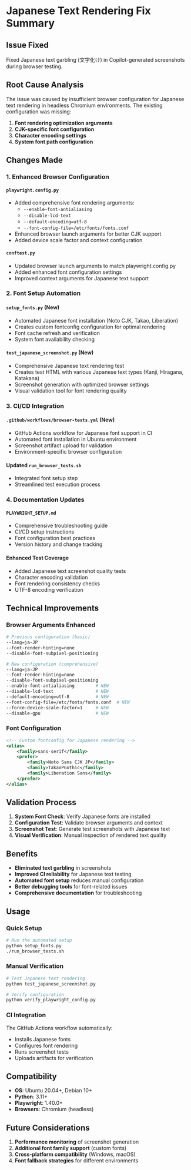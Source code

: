 # Japanese Text Rendering Fix Summary

## Issue Fixed
Fixed Japanese text garbling (文字化け) in Copilot-generated screenshots during browser testing.

## Root Cause Analysis
The issue was caused by insufficient browser configuration for Japanese text rendering in headless Chromium environments. The existing configuration was missing:

1. **Font rendering optimization arguments**
2. **CJK-specific font configuration**
3. **Character encoding settings**
4. **System font path configuration**

## Changes Made

### 1. Enhanced Browser Configuration

#### `playwright.config.py`
- Added comprehensive font rendering arguments:
  - `--enable-font-antialiasing`
  - `--disable-lcd-text`
  - `--default-encoding=utf-8`
  - `--font-config-file=/etc/fonts/fonts.conf`
- Enhanced browser launch arguments for better CJK support
- Added device scale factor and context configuration

#### `conftest.py`
- Updated browser launch arguments to match playwright.config.py
- Added enhanced font configuration settings
- Improved context arguments for Japanese text support

### 2. Font Setup Automation

#### `setup_fonts.py` (New)
- Automated Japanese font installation (Noto CJK, Takao, Liberation)
- Creates custom fontconfig configuration for optimal rendering
- Font cache refresh and verification
- System font availability checking

#### `test_japanese_screenshot.py` (New)
- Comprehensive Japanese text rendering test
- Creates test HTML with various Japanese text types (Kanji, Hiragana, Katakana)
- Screenshot generation with optimized browser settings
- Visual validation tool for font rendering quality

### 3. CI/CD Integration

#### `.github/workflows/browser-tests.yml` (New)
- GitHub Actions workflow for Japanese font support in CI
- Automated font installation in Ubuntu environment
- Screenshot artifact upload for validation
- Environment-specific browser configuration

#### Updated `run_browser_tests.sh`
- Integrated font setup step
- Streamlined test execution process

### 4. Documentation Updates

#### `PLAYWRIGHT_SETUP.md`
- Comprehensive troubleshooting guide
- CI/CD setup instructions
- Font configuration best practices
- Version history and change tracking

#### Enhanced Test Coverage
- Added Japanese text screenshot quality tests
- Character encoding validation
- Font rendering consistency checks
- UTF-8 encoding verification

## Technical Improvements

### Browser Arguments Enhanced
```bash
# Previous configuration (basic)
--lang=ja-JP
--font-render-hinting=none
--disable-font-subpixel-positioning

# New configuration (comprehensive)
--lang=ja-JP
--font-render-hinting=none
--disable-font-subpixel-positioning
--enable-font-antialiasing        # NEW
--disable-lcd-text                # NEW
--default-encoding=utf-8          # NEW
--font-config-file=/etc/fonts/fonts.conf  # NEW
--force-device-scale-factor=1     # NEW
--disable-gpu                     # NEW
```

### Font Configuration
```xml
<!-- Custom fontconfig for Japanese rendering -->
<alias>
    <family>sans-serif</family>
    <prefer>
        <family>Noto Sans CJK JP</family>
        <family>TakaoPGothic</family>
        <family>Liberation Sans</family>
    </prefer>
</alias>
```

## Validation Process

1. **System Font Check**: Verify Japanese fonts are installed
2. **Configuration Test**: Validate browser arguments and context
3. **Screenshot Test**: Generate test screenshots with Japanese text
4. **Visual Verification**: Manual inspection of rendered text quality

## Benefits

- **Eliminated text garbling** in screenshots
- **Improved CI reliability** for Japanese text testing
- **Automated font setup** reduces manual configuration
- **Better debugging tools** for font-related issues
- **Comprehensive documentation** for troubleshooting

## Usage

### Quick Setup
```bash
# Run the automated setup
python setup_fonts.py
./run_browser_tests.sh
```

### Manual Verification
```bash
# Test Japanese text rendering
python test_japanese_screenshot.py

# Verify configuration
python verify_playwright_config.py
```

### CI Integration
The GitHub Actions workflow automatically:
- Installs Japanese fonts
- Configures font rendering
- Runs screenshot tests
- Uploads artifacts for verification

## Compatibility

- **OS**: Ubuntu 20.04+, Debian 10+
- **Python**: 3.11+
- **Playwright**: 1.40.0+
- **Browsers**: Chromium (headless)

## Future Considerations

1. **Performance monitoring** of screenshot generation
2. **Additional font family support** (custom fonts)
3. **Cross-platform compatibility** (Windows, macOS)
4. **Font fallback strategies** for different environments